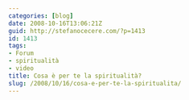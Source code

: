 ```yaml
---
categories: [blog]
date: 2008-10-16T13:06:21Z
guid: http://stefanocecere.com/?p=1413
id: 1413
tags:
- Forum
- spiritualità
- video
title: Cosa è per te la spiritualità?
slug: /2008/10/16/cosa-e-per-te-la-spiritualita/
---
```


